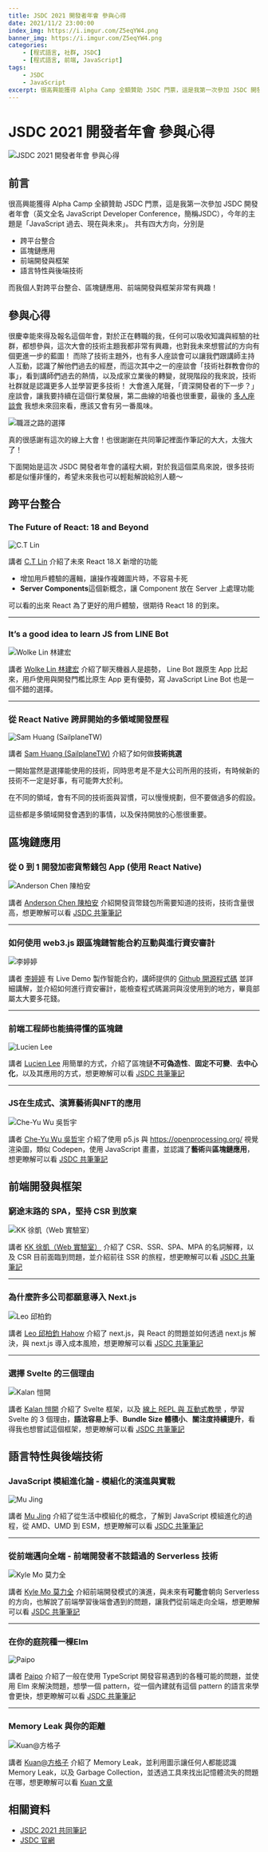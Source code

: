 ```yaml
---
title: JSDC 2021 開發者年會 參與心得
date: 2021/11/2 23:00:00
index_img: https://i.imgur.com/Z5eqYW4.png
banner_img: https://i.imgur.com/Z5eqYW4.png
categories:
    - [程式語言, 社群, JSDC]
    - [程式語言, 前端, JavaScript]
tags:
    - JSDC
    - JavaScript
excerpt: 很高興能獲得 Alpha Camp 全額贊助 JSDC 門票，這是我第一次參加 JSDC 開發者年會（英文全名 JavaScript Developer Conference，簡稱JSDC），今年的主題是「JavaScript 過去、現在與未來」。共有四大方向，分別是「跨平台整合」、「區塊鏈應用」、「前端開發與框架」、「語言特性與後端技術」
---
```


# JSDC 2021 開發者年會 參與心得

![JSDC 2021 開發者年會 參與心得](https://i.imgur.com/Z5eqYW4.png)

## 前言

很高興能獲得 Alpha Camp 全額贊助 JSDC 門票，這是我第一次參加 JSDC 開發者年會（英文全名 JavaScript Developer Conference，簡稱JSDC），今年的主題是「JavaScript 過去、現在與未來」。
共有四大方向，分別是

- 跨平台整合
- 區塊鏈應用
- 前端開發與框架
- 語言特性與後端技術

而我個人對跨平台整合、區塊鏈應用、前端開發與框架非常有興趣！

## 參與心得

很慶幸能來得及報名這個年會，對於正在轉職的我，任何可以吸收知識與經驗的社群，都想參與，這次大會的技術主題我都非常有興趣，也對我未來想嘗試的方向有個更進一步的藍圖！
而除了技術主題外，也有多人座談會可以讓我們跟講師主持人互動，認識了解他們過去的經歷，而這次其中之一的座談會「技術社群教會你的事」，看到講師們過去的熱情，以及成家立業後的轉變，就現階段的我來說，技術社群就是認識更多人並學習更多技術！
大會進入尾聲，「資深開發者的下一步？」座談會，讓我要持續在這個行業發展，第二曲線的培養也很重要，最後的 [多人座談會](https://hackmd.io/@JSDC-tw/2021conference/%2FlQS90RVdSYSgjCN0mkWcWQ) 我想未來回來看，應該又會有另一番風味。

![職涯之路的選擇](https://i.imgur.com/T20qdRg.png)

真的很感謝有這次的線上大會！也很謝謝在共同筆記裡面作筆記的大大，太強大了！

下面開始是這次 JSDC 開發者年會的議程大綱，對於我這個菜鳥來說，很多技術都是似懂非懂的，希望未來我也可以輕鬆解說給別人聽～

## 跨平台整合

### The Future of React: 18 and Beyond

![C.T Lin](https://i.imgur.com/96tTuRr.png)

講者 [C.T Lin](https://www.facebook.com/chentsulin) 介紹了未來 React 18.X 新增的功能

- 增加用戶體驗的邏輯，讓操作複雜圖片時，不容易卡死
- **Server Components**這個新概念，讓 Component 放在 Server 上處理功能

可以看的出來 React 為了更好的用戶體驗，很期待 React 18 的到來。

---

### It’s a good idea to learn JS from LINE Bot

![Wolke Lin 林建宏](https://i.imgur.com/8PN9qGn.png)

講者 [Wolke Lin 林建宏](https://www.line-community.me/ja/apiexpert/detail/60adb082851f7443b473e751) 介紹了聊天機器人是趨勢， Line Bot 跟原生 App 比起來，用戶使用與開發門檻比原生 App 更有優勢，寫 JavaScript Line Bot 也是一個不錯的選擇。

---

### 從 React Native 跨屏開始的多領域開發歷程

![Sam Huang (SailplaneTW)](https://i.imgur.com/3pZHe25.png)

講者 [Sam Huang (SailplaneTW)](https://www.sam-huang.info/) 介紹了如何做**技術挑選**

一開始當然是選擇能使用的技術，同時思考是不是大公司所用的技術，有時候新的技術不一定是好事，有可能弊大於利。

在不同的領域，會有不同的技術面與習慣，可以慢慢規劃，但不要做過多的假設。

這些都是多領域開發會遇到的事情，以及保持開放的心態很重要。

## 區塊鏈應用

### 從 0 到 1 開發加密貨幣錢包 App (使用 React Native)

![Anderson Chen 陳柏安](https://i.imgur.com/4BeN9Da.jpg)

講者 [Anderson Chen 陳柏安](https://anderson-chen.medium.com/) 介紹開發貨幣錢包所需要知道的技術，技術含量很高，想更瞭解可以看 [JSDC 共筆筆記](https://hackmd.io/@JSDC-tw/2021conference/%2FihSvRJx2SHORYPnXqPO-4Q)

---

### 如何使用 web3.js 跟區塊鏈智能合約互動與進行資安審計

![李婷婷](https://i.imgur.com/Z4FauYz.png)

講者 [李婷婷](https://www.facebook.com/lee.ting.ting.tina) 有 Live Demo 製作智能合約，講師提供的 [Github 開源程式碼](https://github.com/z-institute/Web3-Demo/blob/main/index.js) 並詳細講解，並介紹如何進行資安審計，能檢查程式碼漏洞與沒使用到的地方，畢竟部屬太大要多花錢。

---

### 前端工程師也能搞得懂的區塊鏈

![Lucien Lee](https://i.imgur.com/dE1h1w5.png)

講者 [Lucien Lee](https://www.facebook.com/lucienlee.deer) 用簡單的方式，介紹了區塊鏈**不可偽造性**、**固定不可變**、**去中心化**，以及其應用的方式，想更瞭解可以看 [JSDC 共筆筆記](https://hackmd.io/@JSDC-tw/2021conference/%2F1tXHlYvPRA-SU014yhbkdw)

---

### JS在生成式、演算藝術與NFT的應用

![Che-Yu Wu 吳哲宇](https://i.imgur.com/9ncouEO.jpg)

講者 [Che-Yu Wu 吳哲宇](https://www.facebook.com/cheyuwu345/) 介紹了使用 p5.js 與 https://openprocessing.org/ 視覺渲染圖，類似 Codepen，使用 JavaScript 畫畫，並認識了**藝術**與**區塊鏈應用**，想更瞭解可以看 [JSDC 共筆筆記](https://hackmd.io/@JSDC-tw/2021conference/%2FV_HFtUJDQ8un2QVb5ti8jA)

## 前端開發與框架

### 窮途末路的 SPA，堅持 CSR 到放棄

![KK 徐凱（Web 實驗室）](https://i.imgur.com/6lJG1RA.png)

講者 [KK 徐凱（Web 實驗室）](https://www.facebook.com/weblab.tw/) 介紹了 CSR、SSR、SPA、MPA 的名詞解釋，以及 CSR 目前面臨到問題，並介紹前往 SSR 的旅程，想更瞭解可以看 [JSDC 共筆筆記](https://hackmd.io/@JSDC-tw/2021conference/%2FdiH2dM4PRDOMwAl2XB9hJg)

---

### 為什麼許多公司都願意導入 Next.js

![Leo 邱柏鈞](https://i.imgur.com/wRBzerD.png)

講者 [Leo 邱柏鈞 Hahow](https://airwaves.medium.com/) 介紹了 next.js，與 React 的問題並如何透過 next.js 解決，與 next.js 導入成本風險，想更瞭解可以看 [JSDC 共筆筆記](https://hackmd.io/@JSDC-tw/2021conference/%2FOMXdYdetSa6p275qTiUlNQ)

---

### 選擇 Svelte 的三個理由

![Kalan 愷開](https://i.imgur.com/NNLfwUF.png)

講者 [Kalan 愷開](https://twitter.com/kalanyei) 介紹了 Svelte 框架，以及 [線上 REPL 與 互動式教學](https://svelte.dev/repl/hello-world?version=3.44.1) ，學習 Svelte 的 3 個理由，**語法容易上手**、**Bundle Size 體積小**、**關注度持續提升**，看得我也想嘗試這個框架，想更瞭解可以看 [JSDC 共筆筆記](https://hackmd.io/@JSDC-tw/2021conference/%2FxVZt-2jHQoG8_8Jia0Ln8g)

## 語言特性與後端技術

### JavaScript 模組進化論 - 模組化的演進與實戰

![Mu Jing](https://i.imgur.com/pbH0Ltf.png)

講者 [Mu Jing](https://www.facebook.com/mujing/) 介紹了從生活中模組化的概念，了解到 JavaScript 模組進化的過程，從 AMD、UMD 到 ESM，想更瞭解可以看 [JSDC 共筆筆記](https://hackmd.io/@JSDC-tw/2021conference/%2FWkLLTE_ARW-D5kEq98KJ3g)

---

### 從前端邁向全端 - 前端開發者不該錯過的 Serverless 技術


![Kyle Mo 莫力全](https://i.imgur.com/rG675DQ.png)

講者 [Kyle Mo 莫力全](https://oldmo860617.medium.com/) 介紹前端開發模式的演進，與未來有**可能**會朝向 Serverless 的方向，也解說了前端學習後端會遇到的問題，讓我們從前端走向全端，想更瞭解可以看 [JSDC 共筆筆記](https://hackmd.io/@JSDC-tw/2021conference/%2Fe0bsgIygSdyGFX13_P39Qg) 

---

### 在你的庭院種一棵Elm

![Paipo](https://i.imgur.com/GeHB0JD.png)

講者 [Paipo](https://webhack.connpass.com/) 介紹了一般在使用 TypeScript 開發容易遇到的各種可能的問題，並使用 Elm 來解決問題，想學一個 pattern，從一個內建就有這個 pattern 的語言來學會更快，想更瞭解可以看 [JSDC 共筆筆記](https://hackmd.io/@JSDC-tw/2021conference/%2Fw_aCUnYQRhKbSr4vvxNM0Q) 

---

### Memory Leak 與你的距離

![Kuan@方格子](https://i.imgur.com/CWdHEHp.png)

講者 [Kuan@方格子](https://vocus.cc/user/@kuan) 介紹了 Memory Leak，並利用圖示讓任何人都能認識 Memory Leak，以及 Garbage Collection，並透過工具來找出記憶體流失的問題在哪，想更瞭解可以看 [Kuan 文章](https://vocus.cc/article/61176c17fd89780001942f1c) 

## 相關資料

- [JSDC 2021 共同筆記](https://hackmd.io/@JSDC-tw/2021conference/https%3A%2F%2Fhackmd.io%2F%40JSDC-tw%2F2021conference)
- [JSDC 官網](https://2021.jsdc.tw/)
